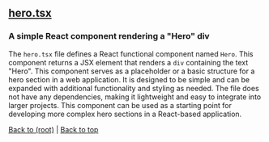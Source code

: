 ## [hero.tsx](hero.tsx)

### A simple React component rendering a "Hero" div

The `hero.tsx` file defines a React functional component named `Hero`. This component returns a JSX element that renders a `div` containing the text "Hero". This component serves as a placeholder or a basic structure for a hero section in a web application. It is designed to be simple and can be expanded with additional functionality and styling as needed. The file does not have any dependencies, making it lightweight and easy to integrate into larger projects. This component can be used as a starting point for developing more complex hero sections in a React-based application.

[Back to (root)](#root) | [Back to top](#table-of-contents)

